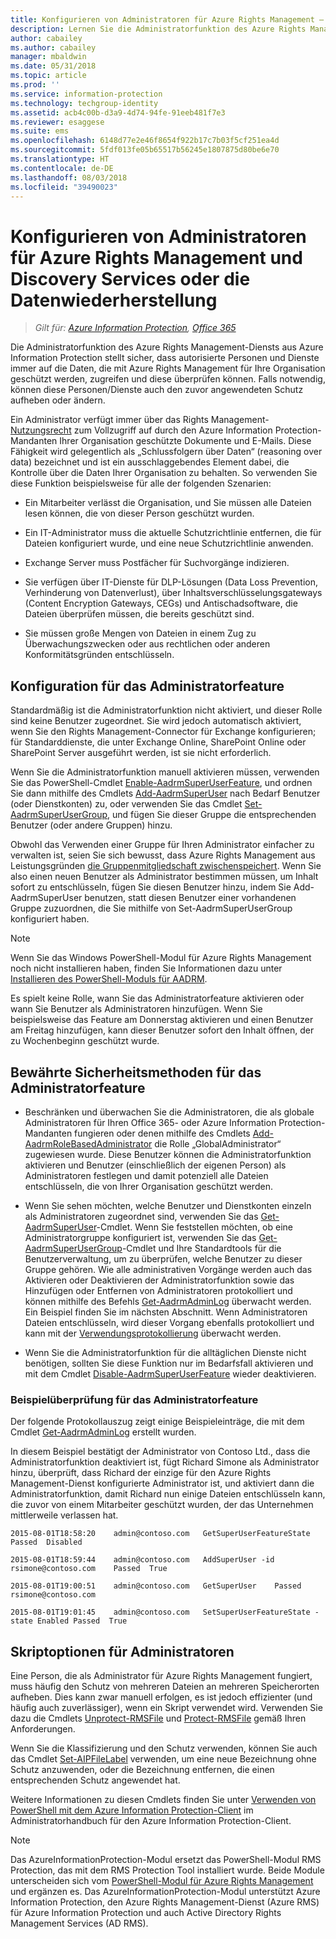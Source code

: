 ```yaml
---
title: Konfigurieren von Administratoren für Azure Rights Management – AIP
description: Lernen Sie die Administratorfunktion des Azure Rights Management-Diensts aus Azure Information Protection kennen, und implementieren Sie sie. So können autorisierte Personen und Dienste immer auf die Daten, die mit Azure Rights Management für Ihre Organisation geschützt werden, zugreifen und diese überprüfen. Diese Fähigkeit wird gelegentlich als „Schlussfolgern über Daten“ (reasoning over data) bezeichnet und ist ein ausschlaggebendes Element dabei, die Kontrolle über die Daten Ihrer Organisation zu behalten.
author: cabailey
ms.author: cabailey
manager: mbaldwin
ms.date: 05/31/2018
ms.topic: article
ms.prod: ''
ms.service: information-protection
ms.technology: techgroup-identity
ms.assetid: acb4c00b-d3a9-4d74-94fe-91eeb481f7e3
ms.reviewer: esaggese
ms.suite: ems
ms.openlocfilehash: 6148d77e2e46f8654f922b17c7b03f5cf251ea4d
ms.sourcegitcommit: 5fdf013fe05b65517b56245e1807875d80be6e70
ms.translationtype: HT
ms.contentlocale: de-DE
ms.lasthandoff: 08/03/2018
ms.locfileid: "39490023"
---
```

# <a name="configuring-super-users-for-azure-rights-management-and-discovery-services-or-data-recovery"></a>Konfigurieren von Administratoren für Azure Rights Management und Discovery Services oder die Datenwiederherstellung

>*Gilt für: [Azure Information Protection](https://azure.microsoft.com/pricing/details/information-protection), [Office 365](http://download.microsoft.com/download/E/C/F/ECF42E71-4EC0-48FF-AA00-577AC14D5B5C/Azure_Information_Protection_licensing_datasheet_EN-US.pdf)*

Die Administratorfunktion des Azure Rights Management-Diensts aus Azure Information Protection stellt sicher, dass autorisierte Personen und Dienste immer auf die Daten, die mit Azure Rights Management für Ihre Organisation geschützt werden, zugreifen und diese überprüfen können. Falls notwendig, können diese Personen/Dienste auch den zuvor angewendeten Schutz aufheben oder ändern. 

Ein Administrator verfügt immer über das Rights Management-[Nutzungsrecht](configure-usage-rights.md) zum Vollzugriff auf durch den Azure Information Protection-Mandanten Ihrer Organisation geschützte Dokumente und E-Mails. Diese Fähigkeit wird gelegentlich als „Schlussfolgern über Daten“ (reasoning over data) bezeichnet und ist ein ausschlaggebendes Element dabei, die Kontrolle über die Daten Ihrer Organisation zu behalten. So verwenden Sie diese Funktion beispielsweise für alle der folgenden Szenarien:

- Ein Mitarbeiter verlässt die Organisation, und Sie müssen alle Dateien lesen können, die von dieser Person geschützt wurden.

- Ein IT-Administrator muss die aktuelle Schutzrichtlinie entfernen, die für Dateien konfiguriert wurde, und eine neue Schutzrichtlinie anwenden.

- Exchange Server muss Postfächer für Suchvorgänge indizieren.

- Sie verfügen über IT-Dienste für DLP-Lösungen (Data Loss Prevention, Verhinderung von Datenverlust), über Inhaltsverschlüsselungsgateways (Content Encryption Gateways, CEGs) und Antischadsoftware, die Dateien überprüfen müssen, die bereits geschützt sind.

- Sie müssen große Mengen von Dateien in einem Zug zu Überwachungszwecken oder aus rechtlichen oder anderen Konformitätsgründen entschlüsseln.

## <a name="configuration-for-the-super-user-feature"></a>Konfiguration für das Administratorfeature

Standardmäßig ist die Administratorfunktion nicht aktiviert, und dieser Rolle sind keine Benutzer zugeordnet. Sie wird jedoch automatisch aktiviert, wenn Sie den Rights Management-Connector für Exchange konfigurieren; für Standarddienste, die unter Exchange Online, SharePoint Online oder SharePoint Server ausgeführt werden, ist sie nicht erforderlich.

Wenn Sie die Administratorfunktion manuell aktivieren müssen, verwenden Sie das PowerShell-Cmdlet [Enable-AadrmSuperUserFeature](/powershell/aadrm/vlatest/enable-aadrmsuperuserfeature), und ordnen Sie dann mithilfe des Cmdlets [Add-AadrmSuperUser](/powershell/aadrm/vlatest/add-aadrmsuperuser) nach Bedarf Benutzer (oder Dienstkonten) zu, oder verwenden Sie das Cmdlet [Set-AadrmSuperUserGroup](/powershell/aadrm/vlatest/set-aadrmsuperusergroup), und fügen Sie dieser Gruppe die entsprechenden Benutzer (oder andere Gruppen) hinzu. 

Obwohl das Verwenden einer Gruppe für Ihren Administrator einfacher zu verwalten ist, seien Sie sich bewusst, dass Azure Rights Management aus Leistungsgründen [die Gruppenmitgliedschaft zwischenspeichert](prepare.md#group-membership-caching-by-azure-information-protection). Wenn Sie also einen neuen Benutzer als Administrator bestimmen müssen, um Inhalt sofort zu entschlüsseln, fügen Sie diesen Benutzer hinzu, indem Sie Add-AadrmSuperUser benutzen, statt diesen Benutzer einer vorhandenen Gruppe zuzuordnen, die Sie mithilfe von Set-AadrmSuperUserGroup konfiguriert haben.

> [!NOTE]
> Wenn Sie das Windows PowerShell-Modul für Azure Rights Management noch nicht installieren haben, finden Sie Informationen dazu unter [Installieren des PowerShell-Moduls für AADRM](install-powershell.md).

Es spielt keine Rolle, wann Sie das Administratorfeature aktivieren oder wann Sie Benutzer als Administratoren hinzufügen. Wenn Sie beispielsweise das Feature am Donnerstag aktivieren und einen Benutzer am Freitag hinzufügen, kann dieser Benutzer sofort den Inhalt öffnen, der zu Wochenbeginn geschützt wurde.

## <a name="security-best-practices-for-the-super-user-feature"></a>Bewährte Sicherheitsmethoden für das Administratorfeature

- Beschränken und überwachen Sie die Administratoren, die als globale Administratoren für Ihren Office 365- oder Azure Information Protection-Mandanten fungieren oder denen mithilfe des Cmdlets [Add-AadrmRoleBasedAdministrator](/powershell/module/aadrm/add-aadrmrolebasedadministrator) die Rolle „GlobalAdministrator“ zugewiesen wurde. Diese Benutzer können die Administratorfunktion aktivieren und Benutzer (einschließlich der eigenen Person) als Administratoren festlegen und damit potenziell alle Dateien entschlüsseln, die von Ihrer Organisation geschützt werden.

- Wenn Sie sehen möchten, welche Benutzer und Dienstkonten einzeln als Administratoren zugeordnet sind, verwenden Sie das [Get-AadrmSuperUser](/powershell/module/aadrm/get-aadrmsuperuser)-Cmdlet. Wenn Sie feststellen möchten, ob eine Administratorgruppe konfiguriert ist, verwenden Sie das [Get-AadrmSuperUserGroup](/powershell/module/aadrm/get-aadrmsuperusergroup)-Cmdlet und Ihre Standardtools für die Benutzerverwaltung, um zu überprüfen, welche Benutzer zu dieser Gruppe gehören. Wie alle administrativen Vorgänge werden auch das Aktivieren oder Deaktivieren der Administratorfunktion sowie das Hinzufügen oder Entfernen von Administratoren protokolliert und können mithilfe des Befehls [Get-AadrmAdminLog](/powershell/module/aadrm/get-aadrmadminlog) überwacht werden. Ein Beispiel finden Sie im nächsten Abschnitt. Wenn Administratoren Dateien entschlüsseln, wird dieser Vorgang ebenfalls protokolliert und kann mit der [Verwendungsprotokollierung](log-analyze-usage.md) überwacht werden.

- Wenn Sie die Administratorfunktion für die alltäglichen Dienste nicht benötigen, sollten Sie diese Funktion nur im Bedarfsfall aktivieren und mit dem Cmdlet [Disable-AadrmSuperUserFeature](/powershell/module/aadrm/disable-aadrmsuperuserfeature) wieder deaktivieren.

### <a name="example-auditing-for-the-super-user-feature"></a>Beispielüberprüfung für das Administratorfeature

Der folgende Protokollauszug zeigt einige Beispieleinträge, die mit dem Cmdlet [Get-AadrmAdminLog](/powershell/module/aadrm/get-aadrmadminlog) erstellt wurden. 

In diesem Beispiel bestätigt der Administrator von Contoso Ltd., dass die Administratorfunktion deaktiviert ist, fügt Richard Simone als Administrator hinzu, überprüft, dass Richard der einzige für den Azure Rights Management-Dienst konfigurierte Administrator ist, und aktiviert dann die Administratorfunktion, damit Richard nun einige Dateien entschlüsseln kann, die zuvor von einem Mitarbeiter geschützt wurden, der das Unternehmen mittlerweile verlassen hat.

`2015-08-01T18:58:20    admin@contoso.com   GetSuperUserFeatureState    Passed  Disabled`

`2015-08-01T18:59:44    admin@contoso.com   AddSuperUser -id rsimone@contoso.com    Passed  True`

`2015-08-01T19:00:51    admin@contoso.com   GetSuperUser    Passed  rsimone@contoso.com`

`2015-08-01T19:01:45    admin@contoso.com   SetSuperUserFeatureState -state Enabled Passed  True`

## <a name="scripting-options-for-super-users"></a>Skriptoptionen für Administratoren
Eine Person, die als Administrator für Azure Rights Management fungiert, muss häufig den Schutz von mehreren Dateien an mehreren Speicherorten aufheben. Dies kann zwar manuell erfolgen, es ist jedoch effizienter (und häufig auch zuverlässiger), wenn ein Skript verwendet wird. Verwenden Sie dazu die Cmdlets [Unprotect-RMSFile](/powershell/module/azureinformationprotection/unprotect-rmsfile) und [Protect-RMSFile](/powershell/module/azureinformationprotection/protect-rmsfile) gemäß Ihren Anforderungen. 

Wenn Sie die Klassifizierung und den Schutz verwenden, können Sie auch das Cmdlet [Set-AIPFileLabel](/powershell/module/azureinformationprotection/set-aipfilelabel) verwenden, um eine neue Bezeichnung ohne Schutz anzuwenden, oder die Bezeichnung entfernen, die einen entsprechenden Schutz angewendet hat. 

Weitere Informationen zu diesen Cmdlets finden Sie unter [Verwenden von PowerShell mit dem Azure Information Protection-Client](./rms-client/client-admin-guide-powershell.md) im Administratorhandbuch für den Azure Information Protection-Client.

> [!NOTE]
> Das AzureInformationProtection-Modul ersetzt das PowerShell-Modul RMS Protection, das mit dem RMS Protection Tool installiert wurde. Beide Module unterscheiden sich vom [PowerShell-Modul für Azure Rights Management](administer-powershell.md) und ergänzen es. Das AzureInformationProtection-Modul unterstützt Azure Information Protection, den Azure Rights Management-Dienst (Azure RMS) für Azure Information Protection und auch Active Directory Rights Management Services (AD RMS).


